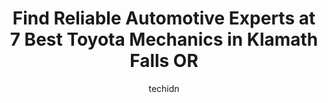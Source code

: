 ---
layout: ampstory
image: https://images.unsplash.com/photo-1484136063621-1acbc3b4ec98?ixlib=rb-4.0.3&ixid=MnwxMjA3fDB8MHxwaG90by1wYWdlfHx8fGVufDB8fHx8&auto=format&fit=crop&w=640&h=853&q=80
author: techidn
featured: false
description: Discover the 7 best Toyota Mechanic in Klamath Falls OR, USA and ensure your vehicle receives the highest quality of care. These trusted professionals are known for their skill, knowledge, a
title: Find Reliable Automotive Experts at 7 Best Toyota Mechanics in Klamath Falls OR
cover:
   title: Find Reliable Automotive Experts at 7 Best Toyota Mechanics in Klamath Falls OR
   subtitle: Rickpate
   background: https://images.unsplash.com/photo-1484136063621-1acbc3b4ec98?ixlib=rb-4.0.3&ixid=MnwxMjA3fDB8MHxwaG90by1wYWdlfHx8fGVufDB8fHx8&auto=format&fit=crop&w=640&h=853&q=80

pages: 
 - layout: thirds
   top: <h1>#1 My Mechanic</h1>
   bottom: "<p>Great service! I recently moved to the area and had some work needing to be done on my vehicle that was well beyond my skill set. My Mechanic was highly recommended by co</p>"
   background: https://www.knot35.com/toplist/wp-content/uploads/2023/06/best-toyota-mechanic-1-in-klamath-falls-or-1685831969.jpeg
   backgroundblur: true
 - layout: thirds
   top: <h1>#2 Emmetts Auto Repair Center</h1>
   bottom: "<p>3515 Washburn Way, Klamath Falls, OR 97603, United States</p>"
   background: https://www.knot35.com/toplist/wp-content/uploads/2023/06/best-toyota-mechanic-2-in-klamath-falls-or-1685831970.jpeg
   cta:
      link: https://www.knot35.com/toplist/find-reliable-automotive-experts-at-7-best-toyota-mechanics-in-klamath-falls-or/
      text: Find Reliable Automotive Experts at 7 Best Toyota Mechanics in Klamath Falls OR
 - layout: thirds
   top: <h1>#3 J & A Auto Repair</h1>
   bottom: "<p>2960 Maywood Dr # 4, Klamath Falls, OR 97603, United States</p>"
   background: https://www.knot35.com/toplist/wp-content/uploads/2023/06/best-toyota-mechanic-3-in-klamath-falls-or-1685831970.jpeg
   cta:
      link: https://www.knot35.com/toplist/find-reliable-automotive-experts-at-7-best-toyota-mechanics-in-klamath-falls-or/
      text: Find Reliable Automotive Experts at 7 Best Toyota Mechanics in Klamath Falls OR
 - layout: thirds
   top: <h1>#4 Klamath Car Care</h1>
   bottom: "<p>2700 Altamont Dr, Klamath Falls, OR 97603, United States</p>"
   background: https://images.unsplash.com/photo-1540457036297-448b6b99e91c?ixlib=rb-4.0.3&ixid=MnwxMjA3fDB8MHxwaG90by1wYWdlfHx8fGVufDB8fHx8&auto=format&fit=crop&w=640&h=853&q=80
   cta:
      link: https://www.knot35.com/toplist/find-reliable-automotive-experts-at-7-best-toyota-mechanics-in-klamath-falls-or/
      text: Find Reliable Automotive Experts at 7 Best Toyota Mechanics in Klamath Falls OR
 - layout: thirds
   top: <h1>#5 Holmes Four Wheel Drive Center</h1>
   bottom: "<p>5225 Washburn Way, Klamath Falls, OR 97603, United States</p>"
   background: https://images.unsplash.com/photo-1522441815192-d9f04eb0615c?ixlib=rb-4.0.3&ixid=MnwxMjA3fDB8MHxwaG90by1wYWdlfHx8fGVufDB8fHx8&auto=format&fit=crop&w=640&h=853&q=80
   cta:
      link: https://www.knot35.com/toplist/find-reliable-automotive-experts-at-7-best-toyota-mechanics-in-klamath-falls-or/
      text: Find Reliable Automotive Experts at 7 Best Toyota Mechanics in Klamath Falls OR
 - layout: thirds
   top: <h1>#6 Lees Automotive</h1>
   bottom: "<p>1901 S 6th St, Klamath Falls, OR 97601, United States</p>"
   background: https://images.unsplash.com/photo-1574169208507-84376144848b?ixlib=rb-4.0.3&ixid=MnwxMjA3fDB8MHxwaG90by1wYWdlfHx8fGVufDB8fHx8&auto=format&fit=crop&w=640&h=853&q=80
   cta:
      link: https://www.knot35.com/toplist/find-reliable-automotive-experts-at-7-best-toyota-mechanics-in-klamath-falls-or/
      text: Find Reliable Automotive Experts at 7 Best Toyota Mechanics in Klamath Falls OR
 - layout: thirds
   top: <h1>#7 Buds Repair Service</h1>
   bottom: "<p>3032 Hilyard Ave, Klamath Falls, OR 97603, United States</p>"
   background: https://images.unsplash.com/photo-1618556658017-fd9c732d1360?ixlib=rb-4.0.3&ixid=MnwxMjA3fDB8MHxwaG90by1wYWdlfHx8fGVufDB8fHx8&auto=format&fit=crop&w=640&h=853&q=80
   cta:
      link: https://www.knot35.com/toplist/find-reliable-automotive-experts-at-7-best-toyota-mechanics-in-klamath-falls-or/
      text: Find Reliable Automotive Experts at 7 Best Toyota Mechanics in Klamath Falls OR
 - layout: thirds
   middle: Continue reading...
   background: https://images.unsplash.com/photo-1620421680010-0766ff230392?ixlib=rb-4.0.3&ixid=MnwxMjA3fDB8MHxwaG90by1wYWdlfHx8fGVufDB8fHx8&auto=format&fit=crop&w=640&h=853&q=80
   cta:
      link: https://www.knot35.com/toplist/find-reliable-automotive-experts-at-7-best-toyota-mechanics-in-klamath-falls-or/
      text: Find Reliable Automotive Experts at 7 Best Toyota Mechanics in Klamath Falls OR
      
---